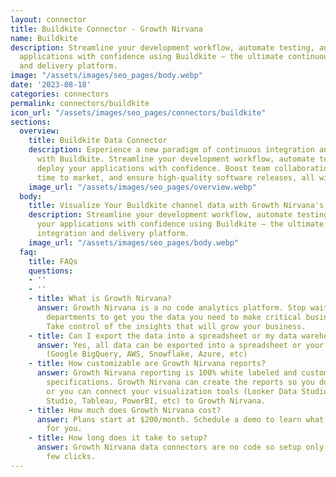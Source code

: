 ```yaml
---
layout: connector
title: Buildkite Connector - Growth Nirvana
name: Buildkite
description: Streamline your development workflow, automate testing, and deploy your
  applications with confidence using Buildkite – the ultimate continuous integration
  and delivery platform.
image: "/assets/images/seo_pages/body.webp"
date: '2023-08-18'
categories: connectors
permalink: connectors/buildkite
icon_url: "/assets/images/seo_pages/connectors/buildkite"
sections:
  overview:
    title: Buildkite Data Connector
    description: Experience a new paradigm of continuous integration and delivery
      with Buildkite. Streamline your development workflow, automate testing, and
      deploy your applications with confidence. Boost team collaboration, accelerate
      time to market, and ensure high-quality software releases, all with Buildkite.
    image_url: "/assets/images/seo_pages/overview.webp"
  body:
    title: Visualize Your Buildkite channel data with Growth Nirvana's Buildkite Connector
    description: Streamline your development workflow, automate testing, and deploy
      your applications with confidence using Buildkite – the ultimate continuous
      integration and delivery platform.
    image_url: "/assets/images/seo_pages/body.webp"
  faq:
    title: FAQs
    questions:
    - ''
    - ''
    - title: What is Growth Nirvana?
      answer: Growth Nirvana is a no code analytics platform. Stop waiting for other
        departments to get you the data you need to make critical business decisions.
        Take control of the insights that will grow your business.
    - title: Can I export the data into a spreadsheet or my data warehouse?
      answer: Yes, all data can be exported into a spreadsheet or your data warehouse
        (Google BigQuery, AWS, Snowflake, Azure, etc)
    - title: How customizable are Growth Nirvana reports?
      answer: Growth Nirvana reporting is 100% white labeled and customized to your
        specifications. Growth Nirvana can create the reports so you don’t have to
        or you can connect your visualization tools (Looker Data Studio/Google Data
        Studio, Tableau, PowerBI, etc) to Growth Nirvana.
    - title: How much does Growth Nirvana cost?
      answer: Plans start at $200/month. Schedule a demo to learn what plan is best
        for you.
    - title: How long does it take to setup?
      answer: Growth Nirvana data connectors are no code so setup only requires a
        few clicks.
---
```


